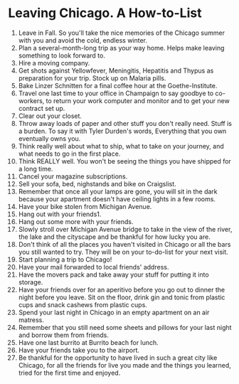 # Leaving Chicago. A How-to-List

1. Leave in Fall. So you'll take the nice memories of the Chicago summer with you and avoid the cold, endless winter.
1. Plan a several-month-long trip as your way home. Helps make leaving something to look forward to.
1. Hire a moving company.
1. Get shots against Yellowfever, Meningitis, Hepatitis and Thypus as preparation for your trip. Stock up on Malaria pills.
1. Bake Linzer Schnitten for a final coffee hour at the Goethe-Institute.
1. Travel one last time to your office in Champaign to say goodbye to co-workers, to return your work computer and monitor and to get your new contract set up.
1. Clear out your closet.
1. Throw away loads of paper and other stuff you don't really need. Stuff is a burden. To say it with Tyler Durden's words, Everything that you own eventually owns you.
1. Think really well about what to ship, what to take on your journey, and what needs to go in the first place. 
1. Think REALLY well. You won't be seeing the things you have shipped for a long time.
1. Cancel your magazine subscriptions.
1. Sell your sofa, bed, nighstands and bike on Craigslist.
1. Remember that once all your lamps are gone, you will sit in the dark because your apartment doesn't have ceiling lights in a few rooms.
1. Have your bike stolen from Michigan Avenue.
1. Hang out with your friends1. 
1. Hang out some more with your friends.
1. Slowly stroll over Michigan Avenue bridge to take in the view of the river, the lake and the cityscape and be thankful for how lucky you are.
1. Don't think of all the places you haven't visited in Chicago or all the bars you still wanted to try. They will be on your to-do-list for your next visit.
1. Start planning a trip to Chicago!
1. Have your mail forwarded to local friends' address.
1. Have the movers pack and take away your stuff for putting it into storage.
1. Have your friends over for an aperitivo before you go out to dinner the night before you leave. Sit on the floor, drink gin and tonic from plastic cups and snack cashews from plastic cups.
1. Spend your last night in Chicago in an empty apartment on an air matress.
1. Remember that you still need some sheets and pillows for your last night and borrow them from friends.
1. Have one last burrito at Burrito beach for lunch.
1. Have your friends take you to the airport.
1. Be thankful for the opportunity to have lived in such a great city like Chicago, for all the friends for live you made and the things you learned, tried for the first time and enjoyed.